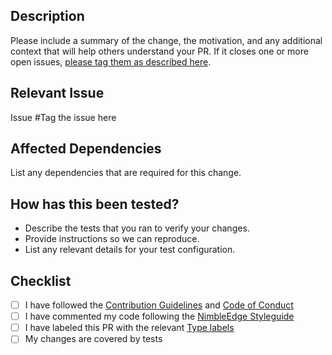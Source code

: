 ## Description
Please include a summary of the change, the motivation, and any additional context that will help others understand your PR. If it closes one or more open issues, [please tag them as described here](https://help.github.com/en/github/managing-your-work-on-github/linking-a-pull-request-to-an-issue#linking-a-pull-request-to-an-issue-using-a-keyword).

## Relevant Issue
Issue #Tag the issue here

## Affected Dependencies
List any dependencies that are required for this change.

## How has this been tested?
- Describe the tests that you ran to verify your changes.
- Provide instructions so we can reproduce.
- List any relevant details for your test configuration.

## Checklist
- [ ] I have followed the [Contribution Guidelines](https://github.com/NimbleEdge/EnvisEdge/blob/main/CONTRIBUTING.md) and [Code of Conduct](https://github.com/NimbleEdge/EnvisEdge/blob/main/CODE_OF_CONDUCT.md)
- [ ] I have commented my code following the [NimbleEdge Styleguide](https://numpydoc.readthedocs.io/en/latest/format.html)
- [ ] I have labeled this PR with the relevant [Type labels](https://github.com/NimbleEdge/EnvisEdge/labels)
- [ ] My changes are covered by tests
